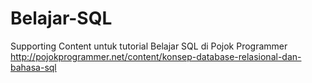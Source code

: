 # Belajar-SQL
Supporting Content untuk tutorial Belajar SQL di Pojok Programmer
http://pojokprogrammer.net/content/konsep-database-relasional-dan-bahasa-sql
